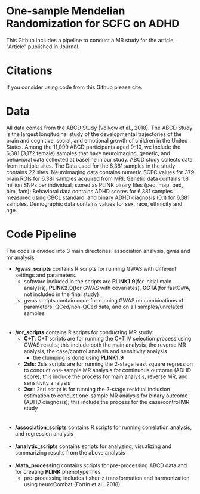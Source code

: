 # One-sample Mendelian Randomization for SCFC on ADHD

This Github includes a pipeline to conduct a MR study for the article "Article" published in Journal.

# Citations

If you consider using code from this Github please cite:

# Data

All data comes from the ABCD Study (Volkow et al., 2018). The ABCD Study is the largest longitudinal study of the developmental trajectories 
of the brain and cognitive, social, and emotional growth of children in the United States. 
Among the 11,099 ABCD participants aged 9-10, we include the 6,381 (3,172 female) samples that have neuroimaging, genetic, and behavioral data collected at baseline in our study.
ABCD study collects data from multiple sites. The Data used for the 6,381 samples in the study contains 22 sites.
Neuroimaging data contains numeric SCFC values for 379 brain ROIs for 6,381 samples acquired from MRI; 
Genetic data contains 1.8 million SNPs per individual, stored as PLINK binary files (ped, map, bed, bim, fam); 
Behavioral data contains ADHD scores for 6,381 samples measured using CBCL standard, and binary ADHD diagnosis (0,1) for 6,381 samples.
Demographic data contains values for sex, race, ethnicity and age.

# Code Pipeline

The code is divided into 3 main directories: association analysis, gwas and mr analysis

- **/gwas_scripts** contains R scripts for running GWAS with different settings and parameters.
  - software included in the scripts are **PLINK1.9**(for initial main analysis), **PLINK2.0**(for GWAS with covariates), **GCTA**(for fastGWA, not included in the final study)
  - gwas scripts contain code for running GWAS on combinations of parameters: QCed/non-QCed data, and on all samples/unrelated samples
  <br>
  <br>
- **/mr_scripts** contains R scripts for conducting MR study: 
  - **C+T**: C+T scripts are for running the C+T IV selection process using GWAS results; this include both the main analysis, the reverse MR analysis, the case/control analysis and sensitivity analysis
    - the clumping is done using **PLINK1.9**
  - **2sls**: 2sls scripts are for running the 2-stage least square regression to conduct one-sample MR analysis for continuous outcome (ADHD score); this include the process for main analysis, reverse MR, and sensitivity analysis
  - **2sri**: 2sri script is for running the 2-stage residual inclusion estimation to conduct one-sample MR analysis for binary outcome (ADHD diagnosis); this include the process for the case/control MR study
  <br>
  <br>
- **/association_scripts** contains R scripts for running correlation analysis, and regression analysis
  <br>
  <br>
- **/analytic_scripts** contains scripts for analyzing, visualizing and summarizing results from the above analysis
  <br>
  <br>
- **/data_processing** contains scripts for pre-processing ABCD data and for creating **PLINK** phenotype files
  - pre-processing includes fisher-z transformation and harmonization using neuroCombat (Fortin et al., 2018)

